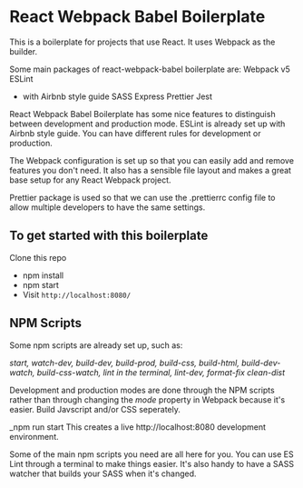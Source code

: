 # React Webpack Babel Boilerplate

This is a boilerplate for projects that use React.
It uses Webpack as the builder.

Some main packages of react-webpack-babel boilerplate are:
Webpack v5
ESLint
- with Airbnb style guide
SASS
Express
Prettier
Jest



React Webpack Babel Boilerplate has some nice features to distinguish between development and production mode.
ESLint is already set up with Airbnb style guide. You can have different rules for development or production.

The Webpack configuration is set up so that you can easily add and remove features you don't need.
It also has a sensible file layout and makes a great base setup for any React Webpack project.


Prettier package is used so that we can use the .prettierrc config file to allow multiple developers to have the same settings.


## To get started with this boilerplate
Clone this repo
- npm install
- npm start
- Visit `http://localhost:8080/`




## NPM Scripts
Some npm scripts are already set up, such as:

_start, watch-dev, 
build-dev, build-prod, build-css, build-html,
build-dev-watch, build-css-watch,
lint in the terminal, lint-dev,
format-fix
clean-dist_

Development and production modes are done through the NPM scripts rather than through changing the _mode_ property in Webpack because it's easier.
Build Javscript and/or CSS seperately.

_npm run start 
This creates a live http://localhost:8080 development environment.

Some of the main npm scripts you need are all here for you.
You can use ES Lint through a terminal to make things easier. It's also handy to have a SASS watcher that builds your SASS when it's changed.





